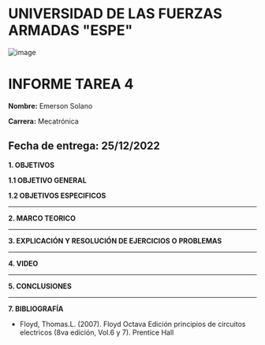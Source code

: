 # UNIVERSIDAD DE LAS FUERZAS ARMADAS "ESPE"
![image](https://user-images.githubusercontent.com/116772918/200762591-a164d8db-c02e-4269-8bb4-0bc4c810d79f.png)

# INFORME TAREA 4

**Nombre:** Emerson Solano

**Carrera:** Mecatrónica

**Fecha de entrega:** 25/12/2022
--------------------------------------------------------------------------------------------------------------------------------------------------------------------------------------------------------------------------------------------------------------------
**1. OBJETIVOS**

**1.1  OBJETIVO GENERAL**

**1.2  OBJETIVOS ESPECIFICOS**

--------------------------------------------------------------------------------------------------------------------------------------------------------------------------------------------------------------------------------------------------------------------

**2. MARCO TEORICO**


--------------------------------------------------------------------------------------------------------------------------------------------------------------------------------------------------------------------------------------------------------------------

**3. EXPLICACIÓN Y RESOLUCIÓN DE EJERCICIOS O PROBLEMAS**


--------------------------------------------------------------------------------------------------------------------------------------------------------------------------------------------------------------------------------------------------------------------

**4. VIDEO**

--------------------------------------------------------------------------------------------------------------------------------------------------------------------------------------------------------------------------------------------------------------------

**5. CONCLUSIONES**

--------------------------------------------------------------------------------------------------------------------------------------------------------------------------------------------------------------------------------------------------------------------

**7. BIBLIOGRAFÍA**

* Floyd, Thomas.L. (2007). Floyd Octava Edición principios de circuitos electricos (8va edición, Vol.6 y 7). Prentice Hall

